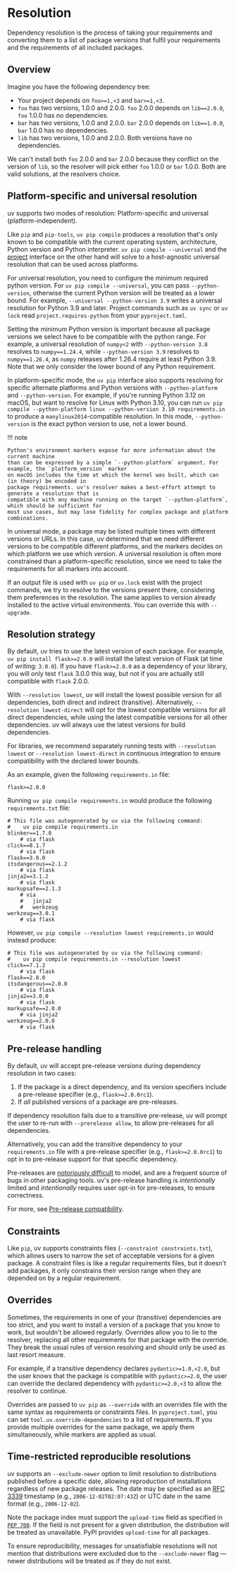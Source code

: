 # Resolution

Dependency resolution is the process of taking your requirements and converting them to a list of
package versions that fulfil your requirements and the requirements of all included packages.

## Overview

Imagine you have the following dependency tree:

- Your project depends on `foo>=1,<3` and `bar>=1,<3`.
- `foo` has two versions, 1.0.0 and 2.0.0. `foo` 2.0.0 depends on `lib==2.0.0`, `foo` 1.0.0 has no
  dependencies.
- `bar` has two versions, 1.0.0 and 2.0.0. `bar` 2.0.0 depends on `lib==1.0.0`, `bar` 1.0.0 has no
  dependencies.
- `lib` has two versions, 1.0.0 and 2.0.0. Both versions have no dependencies.

We can't install both `foo` 2.0.0 and `bar` 2.0.0 because they conflict on the version of `lib`, so
the resolver will pick either `foo` 1.0.0 or `bar` 1.0.0. Both are valid solutions, at the resolvers
choice.

## Platform-specific and universal resolution

uv supports two modes of resolution: Platform-specific and universal (platform-independent).

Like `pip` and `pip-tools`, `uv pip compile` produces a resolution that's only known to be
compatible with the current operating system, architecture, Python version and Python interpreter.
`uv pip compile --universal` and the [project](../guides/projects.md) interface on the other hand
will solve to a host-agnostic universal resolution that can be used across platforms.

For universal resolution, you need to configure the minimum required python version. For
`uv pip compile --universal`, you can pass `--python-version`, otherwise the current Python version
will be treated as a lower bound. For example, `--universal --python-version 3.9` writes a universal
resolution for Python 3.9 and later. Project commands such as `uv sync` or `uv lock` read
`project.requires-python` from your `pyproject.toml`.

Setting the minimum Python version is important because all package versions we select have to be
compatible with the python range. For example, a universal resolution of `numpy<2` with
`--python-version 3.8` resolves to `numpy==1.24.4`, while `--python-version 3.9` resolves to
`numpy==1.26.4`, as `numpy` releases after 1.26.4 require at least Python 3.9. Note that we only
consider the lower bound of any Python requirement.

In platform-specific mode, the `uv pip` interface also supports resolving for specific alternate
platforms and Python versions with `--python-platform` and `--python-version`. For example, if
you're running Python 3.12 on macOS, but want to resolve for Linux with Python 3.10, you can run
`uv pip compile --python-platform linux --python-version 3.10 requirements.in` to produce a
`manylinux2014`-compatible resolution. In this mode, `--python-version` is the exact python version
to use, not a lower bound.

!!! note

    Python's environment markers expose far more information about the current machine
    than can be expressed by a simple `--python-platform` argument. For example, the `platform_version` marker
    on macOS includes the time at which the kernel was built, which can (in theory) be encoded in
    package requirements. uv's resolver makes a best-effort attempt to generate a resolution that is
    compatible with any machine running on the target `--python-platform`, which should be sufficient for
    most use cases, but may lose fidelity for complex package and platform combinations.

In universal mode, a package may be listed multiple times with different versions or URLs. In this
case, uv determined that we need different versions to be compatible different platforms, and the
markers decides on which platform we use which version. A universal resolution is often more
constrained than a platform-specific resolution, since we need to take the requirements for all
markers into account.

If an output file is used with `uv pip` or `uv.lock` exist with the project commands, we try to
resolve to the versions present there, considering them preferences in the resolution. The same
applies to version already installed to the active virtual environments. You can override this with
`--upgrade`.

## Resolution strategy

By default, uv tries to use the latest version of each package. For example,
`uv pip install flask>=2.0.0` will install the latest version of Flask (at time of writing:
`3.0.0`). If you have `flask>=2.0.0` as a dependency of your library, you will only test
`flask` 3.0.0 this way, but not if you are actually still compatible with `flask` 2.0.0.

With `--resolution lowest`, uv will install the lowest possible version for all dependencies, both
direct and indirect (transitive). Alternatively, `--resolution lowest-direct` will opt for the
lowest compatible versions for all direct dependencies, while using the latest compatible versions
for all other dependencies. uv will always use the latest versions for
build dependencies.

For libraries, we recommend separately running tests with `--resolution lowest` or
`--resolution lowest-direct` in continuous integration to ensure compatibility with the declared
lower bounds.

As an example, given the following `requirements.in` file:

```text title="requirements.in"
flask>=2.0.0
```

Running `uv pip compile requirements.in` would produce the following `requirements.txt` file:

```text title="requirements.txt"
# This file was autogenerated by uv via the following command:
#    uv pip compile requirements.in
blinker==1.7.0
    # via flask
click==8.1.7
    # via flask
flask==3.0.0
itsdangerous==2.1.2
    # via flask
jinja2==3.1.2
    # via flask
markupsafe==2.1.3
    # via
    #   jinja2
    #   werkzeug
werkzeug==3.0.1
    # via flask
```

However, `uv pip compile --resolution lowest requirements.in` would instead produce:

```text title="requirements.in"
# This file was autogenerated by uv via the following command:
#    uv pip compile requirements.in --resolution lowest
click==7.1.2
    # via flask
flask==2.0.0
itsdangerous==2.0.0
    # via flask
jinja2==3.0.0
    # via flask
markupsafe==2.0.0
    # via jinja2
werkzeug==2.0.0
    # via flask
```

## Pre-release handling

By default, uv will accept pre-release versions during dependency resolution in two cases:

1. If the package is a direct dependency, and its version specifiers include a pre-release specifier
   (e.g., `flask>=2.0.0rc1`).
1. If _all_ published versions of a package are pre-releases.

If dependency resolution fails due to a transitive pre-release, uv will prompt the user to re-run
with `--prerelease allow`, to allow pre-releases for all dependencies.

Alternatively, you can add the transitive dependency to your `requirements.in` file with a
pre-release specifier (e.g., `flask>=2.0.0rc1`) to opt in to pre-release support for that specific
dependency.

Pre-releases are
[notoriously difficult](https://pubgrub-rs-guide.netlify.app/limitations/prerelease_versions) to
model, and are a frequent source of bugs in other packaging tools. uv's pre-release handling is
_intentionally_ limited and _intentionally_ requires user opt-in for pre-releases, to ensure
correctness.

For more, see [Pre-release compatibility](../pip/compatibility.md#pre-release-compatibility).

## Constraints

Like `pip`, uv supports constraints files (`--constraint constraints.txt`), which allows users to
narrow the set of acceptable versions for a given package. A constraint files is like a regular
requirements files, but it doesn't add packages, it only constrains their version range when they
are depended on by a regular requirement.

## Overrides

Sometimes, the requirements in one of your (transitive) dependencies are too strict, and you want to
install a version of a package that you know to work, but wouldn't be allowed regularly. Overrides
allow you to lie to the resolver, replacing all other requirements for that package with the
override. They break the usual rules of version resolving and should only be used as last resort
measure.

For example, if a transitive dependency declares `pydantic>=1.0,<2.0`, but the user knows that the
package is compatible with `pydantic>=2.0`, the user can override the declared dependency with
`pydantic>=2.0,<3` to allow the resolver to continue.

Overrides are passed to `uv pip` as `--override` with an overrides file with the same syntax as
requirements or constraints files. In `pyproject.toml`, you can set `tool.uv.override-dependencies`
to a list of requirements. If you provide multiple overrides for the same package, we apply them
simultaneously, while markers are applied as usual.

## Time-restricted reproducible resolutions

uv supports an `--exclude-newer` option to limit resolution to distributions published before a
specific date, allowing reproduction of installations regardless of new package releases. The date
may be specified as an [RFC 3339](https://www.rfc-editor.org/rfc/rfc3339.html) timestamp (e.g.,
`2006-12-02T02:07:43Z`) or UTC date in the same format (e.g., `2006-12-02`).

Note the package index must support the `upload-time` field as specified in [`PEP
700`](https://peps.python.org/pep-0700/). If the field is not present for a given distribution, the
distribution will be treated as unavailable. PyPI provides `upload-time` for all packages.

To ensure reproducibility, messages for unsatisfiable resolutions will not mention that
distributions were excluded due to the `--exclude-newer` flag — newer distributions will be treated
as if they do not exist.
